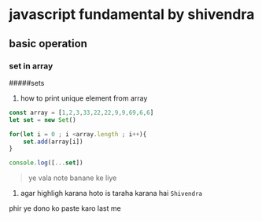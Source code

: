 # javascript fundamental by shivendra

## basic operation

### set in array
#####sets

1. how to print unique element from array
```js
const array = [1,2,3,33,22,22,9,9,69,6,6]
let set = new Set()

for(let i = 0 ; i <array.length ; i++){
    set.add(array[i])
}

console.log([...set])
```
> ye vala note banane ke liye 
1. agar highligh karana hoto is taraha karana hai `Shivendra`

 phir ye dono ko paste karo last me


